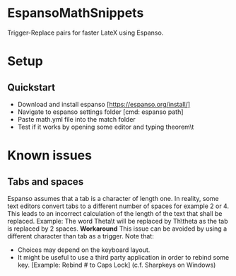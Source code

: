 # EspansoMathSnippets
Trigger-Replace pairs for faster LateX using Espanso.

# Setup
## Quickstart
- Download and install espanso [https://espanso.org/install/]
- Navigate to espanso settings folder [cmd: espanso path]
- Paste math.yml file into the match folder
- Test if it works by opening some editor and typing theorem\t

# Known issues
## Tabs and spaces
Espanso assumes that a tab is a character of length one. In reality, some text editors convert tabs to a different number of spaces for example 2 or 4. This leads to an incorrect calculation of the length of the text that shall be replaced. 
Example: The word Theta\t will be replaced by Th\theta as the tab is replaced by 2 spaces. 
**Workaround** This issue can be avoided by using a different character than tab as a trigger.
Note that:
- Choices may depend on the keyboard layout.
- It might be useful to use a third party application in order to rebind some key. [Example: Rebind # to Caps Lock] (c.f. Sharpkeys on Windows)


